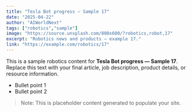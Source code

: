 ```yaml
---
title: "Tesla Bot progress — Sample 17"
date: "2025-04-22"
author: "AIWorldNext"
tags: ["robotics","sample"]
image: "https://source.unsplash.com/800x600/?robotics,robot,17"
excerpt: "Robotics news and products — example 17."
link: "https://example.com/robotics/17"
---
```


This is a sample robotics content for **Tesla Bot progress — Sample 17**. Replace this text with your final article, job description, product details, or resource information.

- Bullet point 1
- Bullet point 2

> Note: This is placeholder content generated to populate your site.
